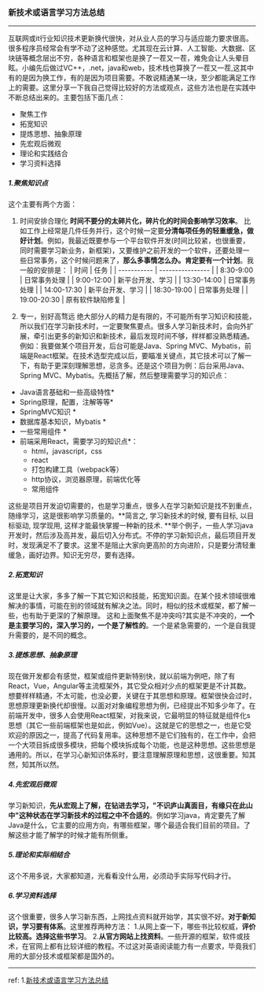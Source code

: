 ### 新技术或语言学习方法总结
***
互联网或it行业知识技术更新换代很快，对从业人员的学习与适应能力要求很高。很多程序员经常会有学不动了这种感觉。尤其现在云计算、人工智能、大数据、区块链等概念层出不穷，各种语言和框架也是换了一茬又一茬，难免会让人头晕目眩。小编先后做过VC++，.net，java和web，技术栈也算换了一茬又一茬,这其中有的是因为换工作，有的是因为项目需要。不敢说精通某一块，至少都能满足工作上的需要。这里分享一下我自己觉得比较好的方法或观点，这些方法也是在实践中不断总结出来的。主要包括下面几点： 

* 聚焦工作 
* 拓宽知识 
* 提炼思想、抽象原理 
* 先宏观后微观 
* 理论和实践结合 
* 学习资料选择

##### 1.聚焦知识点
这个主要有两个方面：
1. 时间安排合理化
**时间不要分的太碎片化，碎片化的时间会影响学习效率**。
比如工作上经常是几件任务并行，这个时候一定要**分清每项任务的轻重缓急，做好计划**。例如，我最近既要参与一个平台软件开发(时间比较紧，也很重要，同时需要学习新业务，新框架)，又要维护之前开发的一个软件，还要处理一些日常事务，这个时候问题来了，**那么多事情怎么办。肯定要有一个计划**。我一般的安排是：
| 时间        | 任务             |
| ----------- | ---------------- |
| 8:30-9:00   | 日常事务处理     |
| 9:00-12:00  | 新平台开发、学习 |
| 13:30-14:00 | 日常事务处理     |
| 14:00-17:30 | 新平台开发、学习 |
| 18:30-19:00 | 日常事务处理     |
| 19:00-20:30 | 原有软件缺陷修复 |

2. 专一，别好高骛远
  绝大部分人的精力是有限的，不可能所有学习知识和技能，所以我们在学习新技术时，一定要聚焦要点。很多人学习新技术时，会向外扩展，牵引出更多的新知识和新技术，最后发现时间不够，样样都没熟悉精通。例如：我要做某个项目开发，后台可能是Java、Spring MVC、Mybatis，前端是React框架。在技术选型完成以后，要瞄准关键点，其它技术可以了解一下，有助于更深刻理解思想，忌贪多。还是这个项目为例：后台采用Java、Spring MVC、Mybatis。先概括了解，然后整理需要学习的知识点：
  * Java语言基础和一些高级特性*
  * Spring原理，配置，注解等等*  
  * SpringMVC知识 * 
  * 数据库基本知识，Mybatis * 
  * 一些常用组件 * 
  * 前端采用React，需要学习的知识点*：
    *  html，javascript，css 
    *  react 
    *  打包构建工具（webpack等） 
    *  http协议，浏览器原理，前端优化等 
    *  常用组件

这些是项目开发迫切需要的，也是学习重点，很多人在学习新知识是找不到重点，随缘学习，这是很影响学习质量的。**简言之, 学习新技术的时候, 要有目标, 以目标驱动, 现学现用, 这样才能最快掌握一种新的技术. **举个例子，一些人学习java开发时，然后涉及高并发，最后切入分布式。不停的学习新知识点，最后项目开发时，发现满足不了要求。这里不是阻止大家向更高阶的方向进阶，只是要分清轻重缓急，画好边界。知识无穷尽，要有选择。



##### 2.拓宽知识
这里是让大家，多多了解一下其它知识和技能，拓宽知识面。在某个技术领域很难解决的事情，可能在别的领域就有解决之法。同时，相似的技术或框架，都了解一些，也有助于更深的了解原理。
这和上面聚焦不是冲突吗?其实是不冲突的，**一个是主要学习的，深入学习的，一个是了解性的**。一个是紧急需要的，一个是自我提升需要的，是不同的概念。



##### 3.提炼思想、抽象原理
现在做开发都会有感觉，框架或组件更新特别快，就以前端为例吧，除了有React，Vue，Angular等主流框架外，其它受众相对少点的框架更是不计其数。想要样样精通，不太可能，也没必要，关键在于其思想和原理。框架很快会过时，思想原理更新换代却很慢。以面对对象编程思想为例，已经提出不知多少年了。在前端开发中，很多人会使用React框架，对我来说，它最明显的特征就是组件化s思想（其它一些前端框架也是如此，例如Vue）。这就是它的思想之一，也是它受欢迎的原因之一，提高了代码复用率。这种思想不是它们独有的，在工作中，会把一个大项目拆成很多模块，把每个模块拆成每个功能，也是这种思想。这些思想是通用的。所以，在学习心新知识体系时，要注意理解原理和思想，这很重要。知其然，知其所以然。



##### 4.先宏观后微观
学习新知识，**先从宏观上了解，在钻进去学习，"不识庐山真面目，有缘只在此山中"这种状态在学习新技术的过程之中不合适的**。例如学习java，肯定要先了解Java是什么，它主要的应用方向，有哪些框架，哪个最适合我们目前的项目。了解这些才能了解学的时候才能有所侧重。



##### 5.理论和实际相结合
这个不用多说，大家都知道，光看看没什么用，必须动手实际写代码才行。



##### 6.学习资料选择
这个很重要，很多人学习新东西，上网找点资料就开始学，其实很不好。**对于新知识，学习要有体系**。这里推荐两种方法：
1.从网上查一下，哪些书比较权威，**评价比较高。选择这些书学习**。
2.**从官方网站上找资料**。一些开源的框架，软件或技术，在官网上都有比较详细的教程。不过这对英语阅读能力有一点要求，毕竟我们用的大部分技术或框架都是国外的。

---------------------
ref:
1.[新技术或语言学习方法总结](https://blog.csdn.net/u011350550/article/details/81543232)